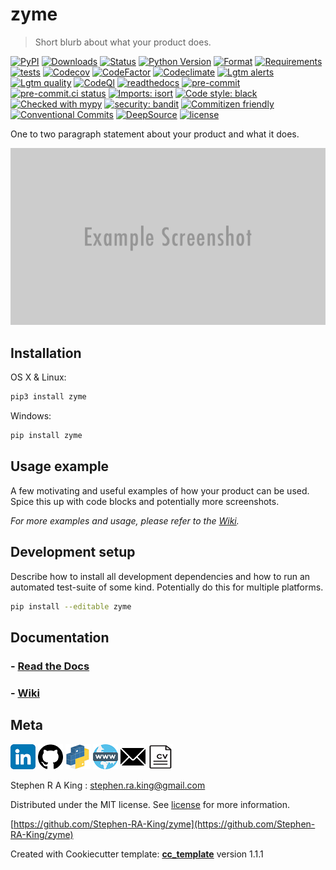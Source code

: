 # zyme

> Short blurb about what your product does.

[![PyPI][pypi-image]][pypi-url]
[![Downloads][downloads-image]][downloads-url]
[![Status][status-image]][pypi-url]
[![Python Version][python-version-image]][pypi-url]
[![Format][format-image]][pypi-url]
[![Requirements][requirements-status-image]][requirements-status-url]
[![tests][tests-image]][tests-url]
[![Codecov][codecov-image]][codecov-url]
[![CodeFactor][codefactor-image]][codefactor-url]
[![Codeclimate][codeclimate-image]][codeclimate-url]
[![Lgtm alerts][lgtm-alerts-image]][lgtm-alerts-url]
[![Lgtm quality][lgtm-quality-image]][lgtm-quality-url]
[![CodeQl][codeql-image]][codeql-url]
[![readthedocs][readthedocs-image]][readthedocs-url]
[![pre-commit][pre-commit-image]][pre-commit-url]
[![pre-commit.ci status][pre-commit.ci-image]][pre-commit.ci-url]
[![Imports: isort][isort-image]][isort-url]
[![Code style: black][black-image]][black-url]
[![Checked with mypy][mypy-image]][mypy-url]
[![security: bandit][bandit-image]][bandit-url]
[![Commitizen friendly][commitizen-image]][commitizen-url]
[![Conventional Commits][conventional-commits-image]][conventional-commits-url]
[![DeepSource][deepsource-image]][deepsource-url]
[![license][license-image]][license-url]

One to two paragraph statement about your product and what it does.

![](assets/header.png)

## Installation

OS X & Linux:

```sh
pip3 install zyme
```

Windows:

```sh
pip install zyme
```

## Usage example

A few motivating and useful examples of how your product can be used. Spice this up with code blocks and potentially more screenshots.

_For more examples and usage, please refer to the [Wiki][wiki]._

## Development setup

Describe how to install all development dependencies and how to run an automated test-suite of some kind. Potentially do this for multiple platforms.

```sh
pip install --editable zyme
```

## Documentation

### - [**Read the Docs**](https://zyme.readthedocs.io/en/latest/)

### - [**Wiki**](https://github.com/Stephen-RA-King/zyme/wiki)

## Meta

[![](assets/linkedin.png)](https://linkedin.com/in/stephen-k-3a4644210)
[![](assets/github.png)](https://github.com/Stephen-RA-King)
[![](assets/pypi.png)](https://pypi.org/project/zyme/)
[![](assets/www.png)](https://www.justpython.tech)
[![](assets/email.png)](mailto:stephen.ra.king@gmail.com)
[![](assets/cv.png)](https://www.justpython.tech/cv)

Stephen R A King : stephen.ra.king@gmail.com

Distributed under the MIT license. See [license](license-url) for more information.

[https://github.com/Stephen-RA-King/zyme](https://github.com/Stephen-RA-King/zyme)

Created with Cookiecutter template: [**cc_template**][cc_template-url] version 1.1.1

<!-- Markdown link & img dfn's -->

[bandit-image]: https://img.shields.io/badge/security-bandit-yellow.svg
[bandit-url]: https://github.com/PyCQA/bandit
[black-image]: https://img.shields.io/badge/code%20style-black-000000.svg
[black-url]: https://github.com/psf/black
[cc_template-url]: https://github.com/Stephen-RA-King/cc_template
[codeclimate-image]: https://api.codeclimate.com/v1/badges/de312dc1e12bd8a1ca8a/maintainability
[codeclimate-url]: https://codeclimate.com/github/Stephen-RA-King/zyme/maintainability
[codecov-image]: https://codecov.io/gh/Stephen-RA-King/zyme/branch/main/graph/badge.svg
[codecov-url]: https://app.codecov.io/gh/Stephen-RA-King/zyme
[codefactor-image]: https://www.codefactor.io/repository/github/Stephen-RA-King/zyme/badge
[codefactor-url]: https://www.codefactor.io/repository/github/Stephen-RA-King/zyme
[codeql-image]: https://github.com/Stephen-RA-King/zyme/actions/workflows/codeql-analysis.yml/badge.svg
[codeql-url]: https://github.com/Stephen-RA-King/zyme/actions/workflows/codeql-analysis.yml
[commitizen-image]: https://img.shields.io/badge/commitizen-friendly-brightgreen.svg
[commitizen-url]: http://commitizen.github.io/cz-cli/
[conventional-commits-image]: https://img.shields.io/badge/Conventional%20Commits-1.0.0-yellow.svg?style=flat-square
[conventional-commits-url]: https://conventionalcommits.org
[deepsource-image]: https://static.deepsource.io/deepsource-badge-light-mini.svg
[deepsource-url]: https://deepsource.io/gh/Stephen-RA-King/zyme/?ref=repository-badge
[downloads-image]: https://static.pepy.tech/personalized-badge/zyme?period=total&units=international_system&left_color=black&right_color=orange&left_text=Downloads
[downloads-url]: https://pepy.tech/project/zyme
[format-image]: https://img.shields.io/pypi/format/zyme
[isort-image]: https://img.shields.io/badge/%20imports-isort-%231674b1?style=flat&labelColor=ef8336
[isort-url]: https://github.com/pycqa/isort/
[lgtm-alerts-image]: https://img.shields.io/lgtm/alerts/g/Stephen-RA-King/zyme.svg?logo=lgtm&logoWidth=18
[lgtm-alerts-url]: https://lgtm.com/projects/g/Stephen-RA-King/zyme/alerts/
[lgtm-quality-image]: https://img.shields.io/lgtm/grade/python/g/Stephen-RA-King/zyme.svg?logo=lgtm&logoWidth=18
[lgtm-quality-url]: https://lgtm.com/projects/g/Stephen-RA-King/zyme/context:python
[license-image]: https://img.shields.io/pypi/l/zyme
[license-url]: https://github.com/Stephen-RA-King/zyme/blob/main/license
[mypy-image]: http://www.mypy-lang.org/static/mypy_badge.svg
[mypy-url]: http://mypy-lang.org/
[pre-commit-image]: https://img.shields.io/badge/pre--commit-enabled-brightgreen?logo=pre-commit&logoColor=white
[pre-commit-url]: https://github.com/pre-commit/pre-commit
[pre-commit.ci-image]: https://results.pre-commit.ci/badge/github/Stephen-RA-King/gitwatch/main.svg
[pre-commit.ci-url]: https://results.pre-commit.ci/latest/github/Stephen-RA-King/gitwatch/main
[pypi-url]: https://pypi.org/project/zyme/
[pypi-image]: https://img.shields.io/pypi/v/zyme.svg
[python-version-image]: https://img.shields.io/pypi/pyversions/zyme
[readthedocs-image]: https://readthedocs.org/projects/zyme/badge/?version=latest
[readthedocs-url]: https://zyme.readthedocs.io/en/latest/?badge=latest
[requirements-status-image]: https://requires.io/github/Stephen-RA-King/zyme/requirements.svg?branch=main
[requirements-status-url]: https://requires.io/github/Stephen-RA-King/zyme/requirements/?branch=main
[status-image]: https://img.shields.io/pypi/status/zyme.svg
[tests-image]: https://github.com/Stephen-RA-King/zyme/actions/workflows/tests.yml/badge.svg
[tests-url]: https://github.com/Stephen-RA-King/zyme/actions/workflows/tests.yml
[wiki]: https://github.com/Stephen-RA-King/zyme/wiki
